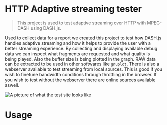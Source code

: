 # HTTP Adaptive streaming tester

> This project is used to test adaptive streaming over HTTP with MPEG-DASH using DASH.js. 

Used to collect data for a report we created this project to test how DASH.js handles adaptive streaming and how it helps to provide the user with a better streaming experience. By collecting and displaying available debug data we can inspect what fragments are requested and what quality is being played. Also the buffer size is being plotted in the graph. RAW data can be extracted to be used in other softwares like `gnuplot`. There is also a webserver available to test streaming from local sources. This is good if you wish to finetune bandwidth conditions through throttling in the browser. If you wish to test without the webserver there are online sources available aswell.

![A picture of what the test site looks like](https://rtek.cloud/dash.png)
  
# Usage